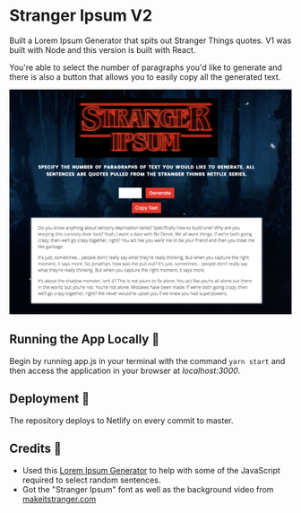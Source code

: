 # Stranger Ipsum V2

Built a Lorem Ipsum Generator that spits out Stranger Things quotes. V1 was built with Node and this version is built with React.

You're able to select the number of paragraphs you'd like to generate and there is also a button that allows you to easily copy all the generated text.

![Stranger Ipsum Screenshot](/screenshot.png?raw=true "Stranger Ipsum Screenshot")

## Running the App Locally 🏃‍

Begin by running app.js in your terminal with the command `yarn start` and then access the application in your browser at _localhost:3000_.

## Deployment 🚀

The repository deploys to Netlify on every commit to master.

## Credits 📜

- Used this [Lorem Ipsum Generator](https://github.com/trohweder85/ipsum) to help with some of the JavaScript required to select random sentences.
- Got the "Stranger Ipsum" font as well as the background video from [makeitstranger.com](http://makeitstranger.com/)
